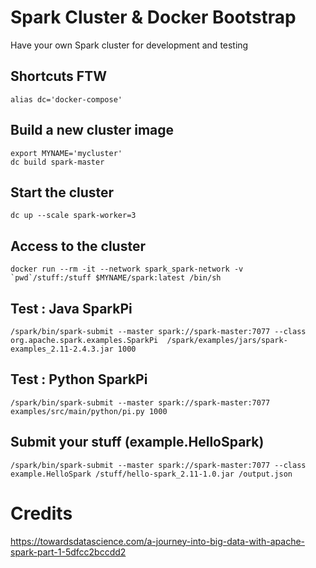 # Spark Cluster & Docker Bootstrap

Have your own Spark cluster for development and testing

## Shortcuts FTW

```[bash]
alias dc='docker-compose'
```

## Build a new cluster image

```[bash]
export MYNAME='mycluster'
dc build spark-master
```

##  Start the cluster 

```[bash]
dc up --scale spark-worker=3
```

## Access to the cluster

```[bash]
docker run --rm -it --network spark_spark-network -v  `pwd`/stuff:/stuff $MYNAME/spark:latest /bin/sh
```

## Test : Java SparkPi

```[bash]
/spark/bin/spark-submit --master spark://spark-master:7077 --class  org.apache.spark.examples.SparkPi  /spark/examples/jars/spark-examples_2.11-2.4.3.jar 1000
```

## Test : Python SparkPi

```[bash]
/spark/bin/spark-submit --master spark://spark-master:7077 examples/src/main/python/pi.py 1000
```
## Submit your stuff (example.HelloSpark)

```[bash]
/spark/bin/spark-submit --master spark://spark-master:7077 --class example.HelloSpark /stuff/hello-spark_2.11-1.0.jar /output.json
```
# Credits

https://towardsdatascience.com/a-journey-into-big-data-with-apache-spark-part-1-5dfcc2bccdd2


